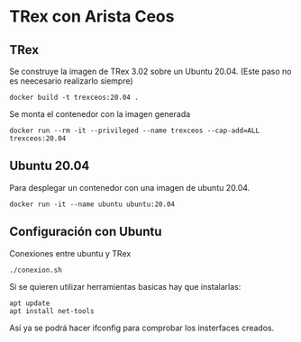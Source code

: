 # TRex con Arista Ceos

## TRex

Se construye la imagen de TRex 3.02 sobre un Ubuntu 20.04. (Este paso no es neecesario realizarlo siempre)
~~~
docker build -t trexceos:20.04 .
~~~

Se monta el contenedor con la imagen generada
~~~
docker run --rm -it --privileged --name trexceos --cap-add=ALL trexceos:20.04
~~~
## Ubuntu 20.04

Para desplegar un contenedor con una imagen de ubuntu 20.04.
~~~
docker run -it --name ubuntu ubuntu:20.04
~~~

## Configuración con Ubuntu

Conexiones entre ubuntu y TRex
~~~
./conexion.sh
~~~

Si se quieren utilizar herramientas basicas hay que instalarlas:
~~~
apt update
apt install net-tools
~~~
Así ya se podrá hacer ifconfig para comprobar los insterfaces creados. 


